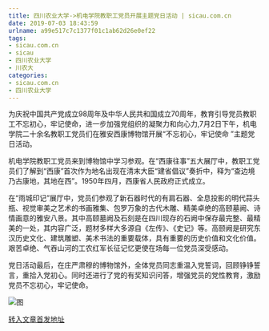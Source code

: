 ```yaml
---
title: 四川农业大学->机电学院教职工党员开展主题党日活动 | sicau.com.cn
date: 2019-07-03 18:43:59
urlname: a99e517c7c1377f01c1ab62d26e0ef22
tags: 
- sicau.com.cn
- sicau
- 四川农业大学
- 川农大
categories:
- sicau.com.cn
- 四川农业大学
---
```



为庆祝中国共产党成立98周年及中华人民共和国成立70周年，教育引导党员教职工不忘初心，牢记使命，进一步加强党组织的凝聚力和向心力,7月2日下午，机电学院二十余名教职工党员们在雅安西康博物馆开展“不忘初心，牢记使命 ”主题党日活动。

机电学院教职工党员来到博物馆中学习参观。在“西康往事”五大展厅中，教职工党员们了解到“西康”首次作为地名出现在清末大臣“建省倡议”奏折中，释为“查边境乃古康地，其地在西”。1950年四月，西康省人民政府正式成立。

在“雨城印记”展厅中，党员们参观了新石器时代的有肩石器、全息投影的明代蒜头瓶、视觉审美之艺术的书画雅集、包罗万象的古代木雕、精美卓绝的高颐墓阙、诗情画意的雅安八景。其中高颐墓阙及石刻是在四川现存的石阙中保存最完整、最精美的一处，其内容广泛，题材多样大多源自《左传》、《史记》等。高颐阙是研究东汉历史文化、建筑雕塑、美术书法的重要载体，具有重要的历史价值和文化价值。艰苦卓绝、气吞山河的工农红军长征记忆更使在场每一位党员深受感动。

党日活动最后，在庄严肃穆的博物馆外，全体党员同志重温入党誓词，回顾铮铮誓言，重拾入党初心。同时还进行了党的有奖知识问答，增强党员的党性教育，激励党员不忘初心，牢记使命。



![图](https://news.sicau.edu.cn/__local/E/B8/41/A4048A06E86F533EA00B15F1902_11F8163F_658D1.png)

[转入文章首发地址](https://news.sicau.edu.cn/info/1078/52439.htm)